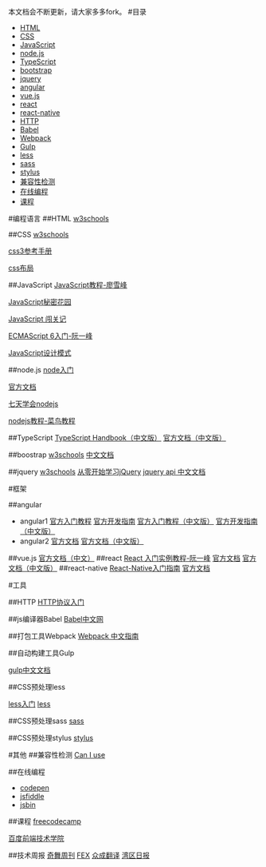 本文档会不断更新，请大家多多fork。
#目录
- [HTML](https://github.com/owen1190/how-to-learn-FE#html)
- [CSS](https://github.com/owen1190/how-to-learn-FE#css)
- [JavaScript](https://github.com/owen1190/how-to-learn-FE#javascript)
- [node.js](https://github.com/owen1190/how-to-learn-FE#nodejs)
- [TypeScript](https://github.com/owen1190/how-to-learn-FE#typescript)
- [bootstrap](https://github.com/owen1190/how-to-learn-FE#bootstrap)
- [jquery](https://github.com/owen1190/how-to-learn-FE#jquery)
- [angular](https://github.com/owen1190/how-to-learn-FE#angular)
- [vue.js](https://github.com/owen1190/how-to-learn-FE#vuejs)
- [react](https://github.com/owen1190/how-to-learn-FE#react)
- [react-native](https://github.com/owen1190/how-to-learn-FE#react-native)
- [HTTP](https://github.com/owen1190/how-to-learn-FE#http)
- [Babel](https://github.com/owen1190/how-to-learn-FE#js编译器babel)
- [Webpack](https://github.com/owen1190/how-to-learn-FE#打包工具webpack)
- [Gulp](https://github.com/owen1190/how-to-learn-FE#自动构建工具gulp)
- [less](https://github.com/owen1190/how-to-learn-FE#css预处理less)
- [sass](https://github.com/owen1190/how-to-learn-FE#css预处理sass)
- [stylus](https://github.com/owen1190/how-to-learn-FE#css预处理stylus)
- [兼容性检测](https://github.com/owen1190/how-to-learn-FE#兼容性检测)
- [在线编程](https://github.com/owen1190/how-to-learn-FE#在线编程)
- [课程](https://github.com/owen1190/how-to-learn-FE#课程)


#编程语言
##HTML
[w3schools](http://w3schools.bootcss.com/html/default.html)

##CSS
[w3schools](http://w3schools.bootcss.com/css/default.html)

[css3参考手册](http://www.phpstudy.net/css3/)

[css布局](http://zh.learnlayout.com/)

##JavaScript
[JavaScript教程-廖雪峰](http://www.liaoxuefeng.com/wiki/001434446689867b27157e896e74d51a89c25cc8b43bdb3000)

[JavaScript秘密花园](http://bonsaiden.github.io/JavaScript-Garden/zh/)

[JavaScript 闯关记](http://www.jianshu.com/p/83bd92538634)

[ECMAScript 6入门-阮一峰](http://es6.ruanyifeng.com/#README)

[JavaScript设计模式](http://www.alloyteam.com/2012/10/common-javascript-design-patterns/)

##node.js
[node入门](http://www.nodebeginner.org/index-zh-cn.html)

[官方文档](https://nodejs.org/api/)

[七天学会nodejs](https://nqdeng.github.io/7-days-nodejs/)

[nodejs教程-菜鸟教程](http://www.runoob.com/nodejs/nodejs-tutorial.html)

##TypeScript
[TypeScript Handbook（中文版）](https://zhongsp.gitbooks.io/typescript-handbook/content/)
[官方文档（中文版）](http://www.tslang.cn/docs/tutorial.html)

##boostrap
[w3schools](http://w3schools.bootcss.com/bootstrap/default.html)
[中文文档](http://v3.bootcss.com/getting-started/)

##jquery
[w3schools](http://w3schools.bootcss.com/jquery/default.html)
[从零开始学习jQuery](http://www.cnblogs.com/zhangziqiu/archive/2009/04/30/jQuery-Learn-1.html)
[jquery api 中文文档](http://www.jquery123.com/)

#框架

##angular

- angular1
[官方入门教程](https://docs.angularjs.org/tutorial)
[官方开发指南](https://docs.angularjs.org/guide)
[官方入门教程（中文版）](http://community.angular.cn/T006)
[官方开发指南（中文版）](http://community.angular.cn/T008)
- angular2
[官方文档](https://angular.io/docs/ts/latest/quickstart.html)
[官方文档（中文版）](https://angular.cn/docs/ts/latest/quickstart.html)

##vue.js
[官方文档（中文）](http://cn.vuejs.org/v2/guide/)
##react
[React 入门实例教程-阮一峰](http://www.ruanyifeng.com/blog/2015/03/react.html)
[官方文档](https://facebook.github.io/react/docs/installation.html)
[官方文档（中文版）](http://www.css88.com/react/docs/getting-started.html)
##react-native
[React-Native入门指南](https://github.com/vczero/react-native-lesson)
[官方文档](https://facebook.github.io/react-native/docs/getting-started.html)

#工具

##HTTP
[HTTP协议入门](http://www.ruanyifeng.com/blog/2016/08/http.html)

##js编译器Babel
[Babel中文网](http://babeljs.cn/)

##打包工具Webpack
[Webpack 中文指南](http://webpackdoc.com/)

##自动构建工具Gulp

[gulp中文文档](http://www.gulpjs.com.cn/docs/)

##CSS预处理less

[less入门](http://www.runoob.com/manual/lessguide/)
[less](http://www.bootcss.com/p/lesscss/)

##CSS预处理sass
[sass](http://www.w3cplus.com/sassguide/)

##CSS预处理stylus
[stylus](https://segmentfault.com/a/1190000002712872)

#其他
##兼容性检测
[Can I use](http://caniuse.com/)

##在线编程
- [codepen](http://codepen.io/)
- [jsfiddle](https://jsfiddle.net/)
- [jsbin](http://jsbin.com/)

##课程
[freecodecamp](https://www.freecodecamp.cn/challenges/style-the-html-body-element)

[百度前端技术学院](http://ife.baidu.com/)

##技术周报
[奇舞周刊](http://weekly.75team.com/issue104.html)
[FEX](http://fex.baidu.com/weekly/)
[众成翻译](http://www.zcfy.cc/article/archive)
[湾区日报](https://wanqu.co/)
